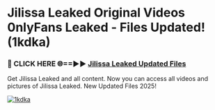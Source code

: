 # Jilissa Leaked Original Videos 0nlyFans Leaked - Files Updated! (1kdka)

<h3>🔴 CLICK HERE 🌐==►► <a href="https://tinyurl.com/ehrbuxhb" rel="nofollow">Jilissa Leaked Updated Files</a></h3>

Get Jilissa Leaked and all content. Now you can access all videos and pictures of Jilissa Leaked. New Updated Files 2025!

[![1kdka](https://i.imgur.com/lVYEuWS.gif)](https://tinyurl.com/ehrbuxhb)

